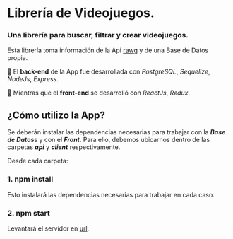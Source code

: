# Librería de Videojuegos.
### Una librería para buscar, filtrar y crear videojuegos. 
Esta librería toma información de la Api [rawg](https://rawg.io/apidocs) y de una Base de Datos propia.

🧱 El __back-end__ de la App fue desarrollada con *PostgreSQL*, *Sequelize*, *NodeJs*, *Express*.

🎨 Mientras que el __front-end__ se desarrolló con *ReactJs*, *Redux*.

## ¿Cómo utilizo la App? ##
Se deberán instalar las dependencias necesarias para trabajar con la ***Base de Datos***s y con el ***Front***. Para ello, debemos ubicarnos dentro de las carpetas ***api*** y ***client*** respectivamente. 

Desde cada carpeta:
### 1. npm install ###
Esto instalará las dependencias necesarias para trabajar en cada caso.
### 2. npm start ###
Levantará el servidor en [url](https://localhost:3001/).


